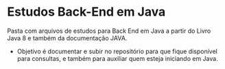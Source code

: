 # Estudos Back-End em Java

Pasta com arquivos de estudos para Back End em Java a partir do Livro Java 8 e também da documentação JAVA.

* Objetivo é documentar e subir no repositório para que fique disponível para consultas, e também para auxiliar quem esteja iniciando em Java.

